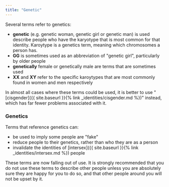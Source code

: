 ```yaml
---
title: "Genetic"
---
```


Several terms refer to genetics:

- **genetic** (e.g. genetic woman, genetic girl or genetic man) is used describe people who have the karyotype that is most common for that identity. Karoytype is a genetics term, meaning which chromosomes a person has.
- **GG** is sometimes used as an abbreviation of "genetic girl", particularly by older people
- **genetically** female or genetically male are terms that are sometimes used
- **XX** and **XY** refer to the specific karoytypes that are most commonly found in women and men respectively

In almost all cases where these terms could be used, it is better to use "[cisgender]({{ site.baseurl }}{% link _identities/cisgender.md %})" instead, which has far fewer problems associated with it.

### Genetics

Terms that reference genetics can:

- be used to imply some people are "fake"
- reduce people to their genetics, rather than who they are as a person
- invalidate the identities of [intersex]({{ site.baseurl }}{% link _identities/intersex.md %}) people

These terms are now falling out of use. It is strongly recommended that you do not use these terms to describe other people unless you are absolutely sure they are happy for you to do so, and that other people around you will not be upset by it.
